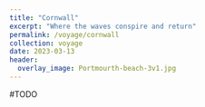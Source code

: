 ```yaml
---
title: "Cornwall"
excerpt: "Where the waves conspire and return"
permalink: /voyage/cornwall
collection: voyage
date: 2023-03-13
header:
  overlay_image: Portmourth-beach-3v1.jpg
---
```


#TODO